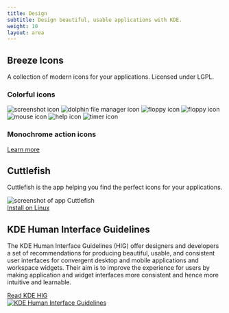 ```yaml
---
title: Design
subtitle: Design beautiful, usable applications with KDE.
weight: 10
layout: area
---
```


<section>
  <div class="container text-center">
    <h2>Breeze Icons</h2>
    <p>A collection of modern icons for your applications. Licensed under LGPL.</p>
    <h3 class="mb-4">Colorful icons</h3>
    <div class="mx-auto mb-4">
    <div class="icons-grid">
      <img src="https://apps.kde.org/app-icons/org.kde.spectacle.svg" alt="screenshot icon" /> 
      <img src="https://apps.kde.org/app-icons/org.kde.dolphin.svg" alt="dolphin file manager icon" /> 
      <img src="https://apps.kde.org/app-icons/org.kde.kfloppy.svg" alt="floppy icon" /> 
      <img src="https://apps.kde.org/app-icons/org.kde.kolf.svg" alt="floppy icon" /> 
      <img src="https://apps.kde.org/app-icons/org.kde.kmousetool.svg" alt="mouse icon" /> 
      <img src="https://apps.kde.org/app-icons/org.kde.khelpcenter.svg" alt="help icon" /> 
      <img src="https://apps.kde.org/app-icons/org.kde.ktimer.svg" alt="timer icon" /> 
    </div>
    </div>
    <h3 class="mb-4">Monochrome action icons</h3>
    <div class="mx-auto mb-4">
    <div class="icons-grid icons-grid-small">
     <i class="icon icon_format-text-code"></i>
     <i class="icon icon_media-repeat-album-amarok"></i>
     <i class="icon icon_text_vert_kern"></i>
     <i class="icon icon_help-about"></i>
     <i class="icon icon_news-subscribe"></i>
     <i class="icon icon_noisereduction"></i>
     <i class="icon icon_filename-filetype-amarok"></i>
     <i class="icon icon_color-picker"></i>
     <i class="icon icon_food"></i>
     <i class="icon icon_document-print"></i>
     <i class="icon icon_mail-mark-read"></i>
     <i class="icon icon_edit-cut"></i>
     <i class="icon icon_edit-copy"></i>
     <i class="icon icon_gnumeric-protection-yes"></i>
    </div>
    </div>
    <div class="text-align"><a href="/frameworks/breeze-icons" class="learn-more">Learn more</a>
  </div>
</section>

<section>
  <div class="container text-center">
    <h2>Cuttlefish</h2>
    <p>Cuttlefish is the app helping you find the perfect icons for your applications.</p>
    <div class="text-center">
      <img class="w-75 mx-auto img-fluid shadow" src="https://cdn.kde.org/screenshots/cuttlefish/cuttlefish.png" alt="screenshot of app Cuttlefish" />
    </div>
    <a class="noblefir ml-auto align-self-center mt-4" id="install-button" href="appstream://org.kde.cuttlefish.desktop" data-windows="">
      <span id="install-msg">Install on Linux</span>
    </a>
  </div>
</section>

<section>
  <div class="container text-center">
    <h2>KDE Human Interface Guidelines</h2>
    <p>The KDE Human Interface Guidelines (HIG) offer designers and developers a set of recommendations for producing beautiful, usable, and consistent user interfaces for convergent desktop and mobile applications and workspace widgets. Their aim is to improve the experience for users by making application and widget interfaces more consistent and hence more intuitive and learnable.</p>
    <div class="text-center mt-3 mb-4">
      <a href="/hig" class="learn-more">Read KDE HIG</a> 
    </div>
    <a href="/hig"><img class="w-100 img-fluid" src="/hig/HIGDesignVisionFullBleed.png" alt="KDE Human Interface Guidelines" /></a>
  </div>
</section>
